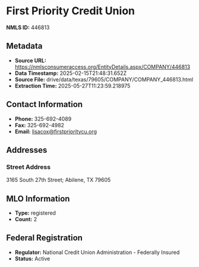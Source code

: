 # First Priority Credit Union

**NMLS ID:** 446813

## Metadata
- **Source URL:** https://nmlsconsumeraccess.org/EntityDetails.aspx/COMPANY/446813
- **Data Timestamp:** 2025-02-15T21:48:31.652Z
- **Source File:** drive/data/texas/79605/COMPANY/COMPANY_446813.html
- **Extraction Time:** 2025-05-27T11:23:59.218975

## Contact Information
- **Phone:** 325-692-4089
- **Fax:** 325-692-4982
- **Email:** lisacox@firstprioritycu.org

## Addresses
### Street Address
3165 South 27th Street; Abilene, TX 79605

## MLO Information
- **Type:** registered
- **Count:** 2

## Federal Registration
- **Regulator:** National Credit Union Administration - Federally Insured
- **Status:** Active
